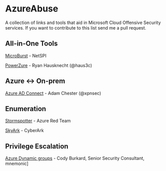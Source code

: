 # AzureAbuse
A collection of links and tools that aid in Microsoft Cloud Offensive Security services. If you want to contribute to this list send me a pull request.

## All-in-One Tools
[MicroBurst](https://github.com/NetSPI/MicroBurst) - NetSPI

[PowerZure](https://github.com/hausec/PowerZure) - Ryan Hausknecht (@haus3c)

## Azure <-> On-prem 
[Azure AD Connect](https://blog.xpnsec.com/azuread-connect-for-redteam/) - Adam Chester (@xpnsec)

## Enumeration

[Stormspotter](https://github.com/Azure/Stormspotter) - Azure Red Team

[SkyArk](https://github.com/cyberark/SkyArk) - CyberArk 

## Privilege Escalation
[Azure Dynamic groups](https://www.mnemonic.no/blog/abusing-dynamic-groups-in-azure/) - Cody Burkard, Senior Security Consultant, mnemonic]




